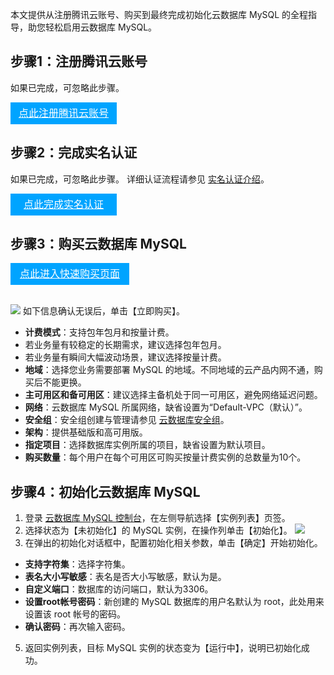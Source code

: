 本文提供从注册腾讯云账号、购买到最终完成初始化云数据库 MySQL 的全程指导，助您轻松启用云数据库 MySQL。

## 步骤1：注册腾讯云账号
如果已完成，可忽略此步骤。
<div style="background-color:#00A4FF; width: 170px; height: 35px; line-height:35px; text-align:center;"><a href="https://cloud.tencent.com/register?s_url=https%3A%2F%2Fcloud.tencent.com%2F" target="_blank"  style="color: white; font-size:16px;">点此注册腾讯云账号</a></div>

## 步骤2：完成实名认证
如果已完成，可忽略此步骤。
详细认证流程请参见 [实名认证介绍](https://cloud.tencent.com/document/product/378/3629)。
<div style="background-color:#00A4FF; width: 170px; height: 35px; line-height:35px; text-align:center;"><a href="https://console.cloud.tencent.com/developer" target="_blank"  style="color: white; font-size:16px;">点此完成实名认证</a></div>

## 步骤3：购买云数据库 MySQL
<div style="background-color:#00A4FF; width: 190px; height: 35px; line-height:35px; text-align:center;"><a href="https://buy.cloud.tencent.com/cdb" target="_blank"  style="color: white; font-size:16px;">点此进入快速购买页面</a></div>
</br>

![](https://main.qcloudimg.com/raw/4548e6acba4c064763c16096d25510c9.png)
如下信息确认无误后，单击【立即购买】。
- **计费模式**：支持包年包月和按量计费。
 - 若业务量有较稳定的长期需求，建议选择包年包月。
 - 若业务量有瞬间大幅波动场景，建议选择按量计费。
- **地域**：选择您业务需要部署 MySQL 的地域。不同地域的云产品内网不通，购买后不能更换。
- **主可用区和备可用区**：建议选择主备机处于同一可用区，避免网络延迟问题。
- **网络**：云数据库 MySQL 所属网络，缺省设置为“Default-VPC（默认）”。
- **安全组**：安全组创建与管理请参见 [云数据库安全组](https://cloud.tencent.com/document/product/236/9537)。
- **架构**：提供基础版和高可用版。
- **指定项目**：选择数据库实例所属的项目，缺省设置为默认项目。
- **购买数量**：每个用户在每个可用区可购买按量计费实例的总数量为10个。


## 步骤4：初始化云数据库 MySQL
1. 登录 [云数据库 MySQL 控制台](https://console.cloud.tencent.com/cdb)，在左侧导航选择【实例列表】页签。
3. 选择状态为【未初始化】的 MySQL 实例，在操作列单击【初始化】。
![](https://main.qcloudimg.com/raw/5161cf5c35bf952ba6b1f0ba77cc6f07.png)
4. 在弹出的初始化对话框中，配置初始化相关参数，单击【确定】开始初始化。
 - **支持字符集**：选择字符集。
 - **表名大小写敏感**：表名是否大小写敏感，默认为是。
 - **自定义端口**：数据库的访问端口，默认为3306。
 - **设置root帐号密码**：新创建的 MySQL 数据库的用户名默认为 root，此处用来设置该 root 帐号的密码。
 - **确认密码**：再次输入密码。
5. 返回实例列表，目标 MySQL 实例的状态变为【运行中】，说明已初始化成功。
